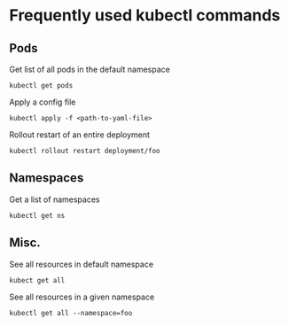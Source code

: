 # Frequently used kubectl commands

## Pods

Get list of all pods in the default namespace
```
kubectl get pods
```

Apply a config file
```
kubectl apply -f <path-to-yaml-file>
```

Rollout restart of an entire deployment
```
kubectl rollout restart deployment/foo
```

## Namespaces

Get a list of namespaces
```
kubectl get ns
```

## Misc.

See all resources in default namespace
```
kubect get all
```

See all resources in a given namespace
```
kubectl get all --namespace=foo
```